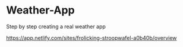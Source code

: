 # Weather-App
 
 Step by step creating a real weather app

 https://app.netlify.com/sites/frolicking-stroopwafel-a0b40b/overview
 
